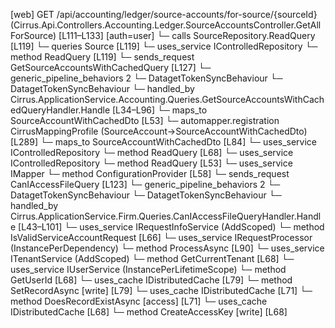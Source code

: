 [web] GET /api/accounting/ledger/source-accounts/for-source/{sourceId}  (Cirrus.Api.Controllers.Accounting.Ledger.SourceAccountsController.GetAllForSource)  [L111–L133] [auth=user]
  └─ calls SourceRepository.ReadQuery [L119]
  └─ queries Source [L119]
  └─ uses_service IControlledRepository<Source>
    └─ method ReadQuery [L119]
  └─ sends_request GetSourceAccountsWithCachedQuery [L127]
    └─ generic_pipeline_behaviors 2
      └─ DatagetTokenSyncBehaviour
      └─ DatagetTokenSyncBehaviour
    └─ handled_by Cirrus.ApplicationService.Accounting.Queries.GetSourceAccountsWithCachedQueryHandler.Handle [L34–L96]
      └─ maps_to SourceAccountWithCachedDto [L53]
        └─ automapper.registration CirrusMappingProfile (SourceAccount->SourceAccountWithCachedDto) [L289]
      └─ maps_to SourceAccountWithCachedDto [L84]
      └─ uses_service IControlledRepository<CachedSourceAccount>
        └─ method ReadQuery [L68]
      └─ uses_service IControlledRepository<SourceAccount>
        └─ method ReadQuery [L53]
      └─ uses_service IMapper
        └─ method ConfigurationProvider [L58]
  └─ sends_request CanIAccessFileQuery [L123]
    └─ generic_pipeline_behaviors 2
      └─ DatagetTokenSyncBehaviour
      └─ DatagetTokenSyncBehaviour
    └─ handled_by Cirrus.ApplicationService.Firm.Queries.CanIAccessFileQueryHandler.Handle [L43–L101]
      └─ uses_service IRequestInfoService (AddScoped)
        └─ method IsValidServiceAccountRequest [L66]
      └─ uses_service IRequestProcessor (InstancePerDependency)
        └─ method ProcessAsync [L90]
      └─ uses_service ITenantService (AddScoped)
        └─ method GetCurrentTenant [L68]
      └─ uses_service IUserService (InstancePerLifetimeScope)
        └─ method GetUserId [L68]
      └─ uses_cache IDistributedCache [L79]
        └─ method SetRecordAsync [write] [L79]
      └─ uses_cache IDistributedCache [L71]
        └─ method DoesRecordExistAsync [access] [L71]
      └─ uses_cache IDistributedCache [L68]
        └─ method CreateAccessKey [write] [L68]


